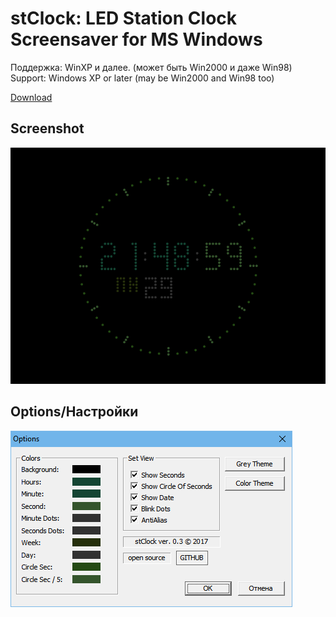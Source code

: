 
# stClock: LED Station Clock Screensaver for MS Windows 

Поддержка: WinXP и далее.  (может быть Win2000 и даже Win98)
Support: Windows XP or later (may be Win2000 and Win98 too)

[Download](https://github.com/rty65tt/stClock.scr/raw/master/stClock.scr)

## Screenshot
![screensot1](https://raw.githubusercontent.com/rty65tt/stClock.scr/master/screenshot1.png  "Screenshot1")

## Options/Настройки
![screensot2](https://raw.githubusercontent.com/rty65tt/stClock.scr/master/screenshot2.png  "Screenshot2")
